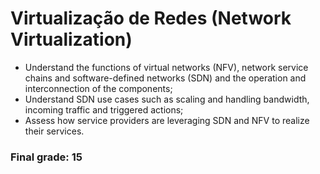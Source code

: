 # Virtualização de Redes (Network Virtualization)

* Understand the functions of virtual networks (NFV), network service chains and software-defined networks (SDN) and the operation and interconnection of the components;
* Understand SDN use cases such as scaling and handling bandwidth, incoming traffic and triggered actions;
* Assess how service providers are leveraging SDN and NFV to realize their services.

### Final grade: 15